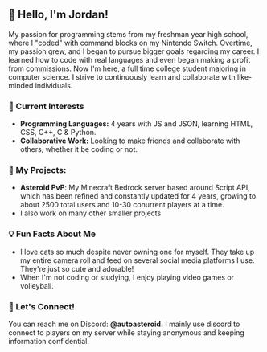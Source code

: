 ## 👋 Hello, I'm Jordan! 

My passion for programming stems from my freshman year high school, where I "coded" with command blocks on my Nintendo Switch. Overtime, my passion grew, and I began to pursue bigger goals regarding my career. I learned how to code with real languages and even began making a profit from commissions. Now I'm here, a full time college student majoring in computer science. I strive to continuously learn and collaborate with like-minded individuals.

### 🌱 Current Interests
- **Programming Languages:** 4 years with JS and JSON, learning HTML, CSS, C++, C & Python.
- **Collaborative Work:** Looking to make friends and collaborate with others, whether it be coding or not.

### 🔭 My Projects: 
- **Asteroid PvP**: My Minecraft Bedrock server based around Script API, which has been refined and constantly updated for 4 years, growing to about 2500 total users and 10-30 conurrent players at a time.
- I also work on many other smaller projects 

### 💡 Fun Facts About Me
- I love cats so much despite never owning one for myself. They take up my entire camera roll and feed on several social media platforms I use. They're just so cute and adorable!
- When I'm not coding or studying, I enjoy playing video games or volleyball.

### 🤝 Let's Connect!
You can reach me on Discord: **@autoasteroid.** I mainly use discord to connect to players on my server while staying anonymous and keeping information confidential.
